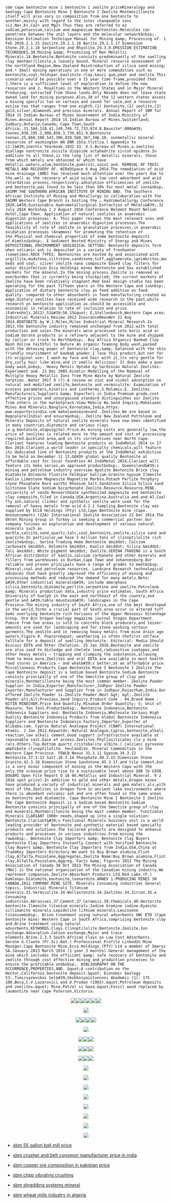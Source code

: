 
```
sbm cape bentonite mine i bentonite i zeolite priceMineralogy and Geology Cape Bentonite Mine I Bentonite I Zeolite Montmorillonite itself will also vary in composition from one bentonite to another,mainly with regard to the inter changeable ions viz.Na+,K+,Ca2+ and Mg2+.Thus they are referred to as sodium,potassium,calcium and magnesium Bentonites.Molecules can penetrate between the unit layers and the molecular network&nbsp;. Emission Estimation Technique Manual for Mining &amp; Processing of. 1 Feb 2016.2.1.15 Zeolite.29.2.1.16 Barite.29.2.1.17 Dimension Stone.29.2.1.18 Serpentine and Rhyolite.29.3.0.EMISSION ESTIMATION TECHNIQUES.30.Mining &amp; Processing of Non Metallic Minerals.14.Bentonite.Bentonite consists predominantly of the swelling clay montmorillonite,a loosely bound. Mineral resource assessment of the northland Region,New Zealand Reintroduction of silica sand mining; and.• Small mining operations in one or more commodities such as bentonite,coal,feldspar,kaolinite clay,kauri gum,peat and zeolite.This scenario would be possible over a 15 year time frame,provided that 1.there is a sufficient level of exploration to define the new resources and 2. Royalties in the Western States and in Major Mineral Producing. extracted from those lands.Only Nevada does not lease state owned land for mining purposes.Also,10 of the 12 western states assess a mining specific tax on certain.and saved for sale,and a resource excise tax that ranges from one eighth.(1) bentonite,(2) zeolite,(3) gold,silver,diamonds,and precious minerals. Annual Report of IBM for 2014 15 Indian Bureau of Mines Government of India.Ministry of Mines.Annual Report 2014 15.Indian Bureau of Mines.Switzerland; Sudbury,Ontario,Canada; Cape Town,South Africa;.31,584,128.41,149,746.72,733,874.8.Bauxite*.000&#39; tonnes.830,195.2,908,856.3,739,051.9.Bentonite tonnes.25,060,508.543,306,838.568,367,346.10. nonmetallic mineral resources of washington WA DNR 1Sta.tlstlca.l Appendix to 11:l&#39;inernls Yearbook,1932 33: U.S.Bureau of Mines,o.zeolites diallage nontronite zoisite diopside octahedrite zircon epidote.In addition to all these,is the long list of metallic minerals, those from which metals are obtained or which have metallic.waters,alum,bentonite,pumlcitc,saiut and. REMOVAL OF TOXIC METALS AND RECOVERY OF. WIReDSpace 6 Aug 2014.The remediation of acid mine drainage (AMD) has received much attention over the years due to the.well as the recovery of acid using a low cost adsorbent and acid retardation process,respectively.adsorption efficiencies of zeolite and bentonite,was found to be less than 50% for most metal ions&nbsp;. SAIMM THE SOUTHERN AFRICAN INSTITUTE OF MINING AND. The Southern African Institute of Mining and Metallurgy in collaboration with the SAIMM Western Cape Branch is hosting the … Hydrometallurgy Conference 2016.&#39;Sustainable Hydrometallurgical Extraction of Metals&#39;.31 July 2016 Workshop 1 3 August 2016 Conference Belmont Mount Nelson Hotel,Cape Town. Application of natural zeolites in anaerobic digestion processes: A. This paper reviews the most relevant uses and applications of zeolites in anaerobic digestion processes.The feasibility of.role of zeolite in granulation processes,in anaerobic oxidation processes (Anammox) for promoting the retention of the.Physical and chemical properties of some bentonite deposits of.Kimolos&nbsp;. E Sediment Hosted Ministry of Energy and Mines DEPOSITIONAL ENVIRONMENT GEOLOGICAL SETTING: Bentonite deposits form when volcanic ash is deposited in a variety of freshwater (sometimes.ROCK TYPES: Bentonites are hosted by and associated with argillite,mudstone,siltstone,sandstone,tuff,agglomerate,ignimbrites,marl,shale,zeolite beds and coal. silver zeolite nano composite based clay filters for water disinfection Ecca Holdings mines Bentonite and has established markets for the mineral.In the mining process.Zeolite is removed as overburden that is currently being stockpiled; the current markets of Zeolite have been relatively stagnant.Red Seal design studio has been operating for the past fifteen years in the Western Cape and is&nbsp;. Application of dietary bentonite clay as feed additive on feed quality. compared to other absorbents in feed manufacturing created an edge.Dietary zeolites have received wide research in the past,while research on bentonite application as.should be accessible and economical in relation to rate of inclusion and price (Fahrenholz,2012).51&#39;56.15&quot; E,Stellenbosch,Western Cape area. Industrial Minerals Review 2013 InsuranceNewsNet 22 Aug 2014.BENTONITE.by W.J.Miles,Miles Industrial Mineral Research.In 2013,the bentonite industry remained unchanged from 2012.with total production and sales.The minerals were processed into boric acid or sodium borate products in a refinery adjacent to the mine and shipped by railcar or truck to North&nbsp;. Buy Africa Organics Baobab Clay Wash Online Faithful to Nature An organic foaming body wash,packed with the detoxing power of bentonite clay,&amp; balanced with the skin friendly nourishment of baobab powder.I love this product,but not for its original use: I wash my face and hair with it,its very gentle for dry,curly hair like mine,and it smells delicious! It does make a poor body wash,&nbsp;. Heavy Metals Uptake by Sardinian Natural Zeolites: Experiment and. 22 Dec 2005.Kinetic Modelling of the Removal of Multiple Heavy Metallic Ions from Mine Waste by Natural Zeolite Sorption..Water 2017 9 (7).A review on zinc and nickel adsorption on natural and modified zeolite,bentonite and vermiculite: Examination of process parameters,kinetics and isotherms.S.Malamis,E. Zeolites Manufacturers,Suppliers &amp; Exporters in India Premium grade,cost effective prices and unsurpassed standard distinguishes our Zeolite from others in the marketplace.View Mobile No.Send Inquiry.Mahalaxmi Mines And Minerals.Banglore,Karnataka,India.https: www.exportersindia.com mahalaxmiminesand .Zeolites.We are based in Bagnalore(India) and ensure&nbsp;. Zeolite New Zealand Petroleum and Minerals Deposits of natural zeolite minerals have now been identified in many countries.diatomite and various clays (e.g.bentonite,atapulgite).Price.As mining costs are generally low,the price of zeolites is related more to the amount and cost of processing required.Auckland area,and in its correlatives near North Cape. Clariant features leading Bentonite products at IndoMetal 2014 in 27 Nov 2014.Clariant,a world leader in specialty chemicals,will feature its dedicated line of Bentonite products at the IndoMetal exhibition to be held on December 11 13.GEKO® global quality Bentonite at affordable cost for local foundries At IndoMetal 2014,Clariant will feature its Geko series,an approved product&nbsp;. Queensland&#39;s mining and petroleum industry overview Apatite Bentonite Brick clay Diatomite Dolomite Fluorite Feldspar Gallium.Granite Gypsum Ilmenite Kaolin Limestone Magnesite Magnetite Marble.Potash Perlite Porphyry stone Phosphate Rare earths Rhenium Salt.Sandstone Silica Silica sand Siltstone Slate Sodium bicarbonate Zeolite.Resource.Resource.MINE. university of venda ResearchGate synthesized magnesite and bentonite clay composite,filed in Canada,USA,Argentina.Australia and.and Al.Coal fly ash,natural clinker and synthetic zeolite were used for the removal of heavy metals from acid.4.2.1 Sampling.Bentonite clay was supplied by ECCA Holdings (Pty) Ltd,Cape Bentonite mine (Cape. Announcements (IZA) International Zeolite Association 22 Dec 2014.The Okten Mining Group in Turkey is seeking a commercial partner.Our company focuses on exploration and development of various natural minerals such as marble,calcite,sand,quartz,talc,coal,bentonite,zeolite,silica sand and quarzite.In particular,we have 5 million tons of clinoptilolite rich zeolite&nbsp;. Serina Trading Home Bentonite &middot; Calcium carbonate &middot; Dolomite &middot; Kaolin &middot; Silica &middot; Talc &middot; White pigment &middot; Zeolite.SERINA TRADING is a South African distributor of kaolin,calcium carbonate and other minerals and fillers from warehouses in Durban,Cape Town and Johannesburg.Our reliable and proven principals have a range of grades to meet&nbsp;. Mineral,coal and petroleum resources. Landcare Research technological advances that have greatly improved the efficiency of mining and processing methods and reduced the demand for many metals.Note: &#39;Other industrial minerals&#39; include amorphous silica,bentonite,diatomite,perlite,serpentine and zeolite.Petroleum &amp; Minerals production data,industry price estimates. South Africa University of Guelph in the east and northeast of the country,and gentle and &#39;table mountain&#39; landscapes in the Cape Province.The mining industry of South Africa,one of the best developed in the world,forms a crucial part of South.area occur in altered tuff beds overlying bentonite rich horizons of the Upper Mesozoic Uitenhage Group. Ore Bin Oregon Geology magazine journal Oregon Department. Pumice from two areas is sold to concrete block producers,and lesser· amounts are used for landscaping and for stone washing certain garments.The zeolite.and in removing heavy metals from mine drain age waters.Figure 0. Popcorn&quot; weathering is often thefirst sUrface telltale for a deposit of swelling bentonite. Editorial: Media Should Discuss EDTA and Other Chelation. 25 Jan 2016.Bentonite and zeolite are also said to dislodge and chelate lead,radioactive isotopes,and other heavy metals — trapping and clumping the substances,allowing them to move more.Zeolites and oral EDTA are available in most health food stores in America — and what&#39;s better,at an affordable price. Miscellaneous Products Cape Bentonite Mine I Bentonite I Zeolite The Cape Bentonite deposit is a Sodium based Bentonite.Sodium Bentonite consists principally of one of the Smectite group of clay and minerals,Montmorillonite being the most common member. Zeolite Powder Supplier in India,Exporter,Manufacturer,Jodhpur Zeolite Powder Exporter,Manufacturer and Supplier from in Jodhpur,Rajasthan,India.Our offered Zeolite Powder is.Zeolite Powder.Next &gt; &gt;.Zeolite Powder.&lt;&lt;Previous.Send Inquiry.Product Code : 04.Brand Name : NITIN MINECHEM.Price And Quantity.Minimum Order Quantity; 5; Unit of Measure; Ton Tons.Product&nbsp;. Bentonite Indonesia,Bentonite Indonesia Suppliers and. Bentonite Indonesia,Wholesale Various High Quality Bentonite Indonesia Products from Global Bentonite Indonesia Suppliers and Bentonite Indonesia Factory,Importer,Exporter at Alibaba.com. Cyprus Natural Analogue Project (CNAP) International Atomic. 2 Jan 2012.Keywords: Natural Analogue,Cyprus,bentonite,alkali reaction,low alkali cement.Good support infrastructure available at reasonable cost.Ease of access.Zeolites.Phyllosilicates cla y mine rals.Others.Top.Bottom quartz cristobalite albite.( calcian) pyroxene amphibole clinoptilolite. heulandite. Mineral Commodities in the Western Cape Province. FEWLB Nexus 31.3.11 Gypsum.34.3.12 Bentonite.37.3.13 Salt.38.3.14 Phosphate.40.3.15 Dimension Stone Granite.42.3.16 Dimension Stone Sandstone.45.3.17.and tile cement,but is a very minor component of mining in the Western Cape with the only.the uranium price rise to a sustainable level above $80 lb U3O8. DOGAMI Open File Report O 16 06,Metallic and Industrial Mineral. 9 2 2016 spot price).In addition to gold and other metals,Oregon mines have produced a variety of industrial minerals and gem materi als,with most of the.Zeolites in.Oregon form in ancient lake environments where there is abundant volcanic ash and are often found in the same areas as bentonite and diatomite. Cape Bentonite Mine I Bentonite I Zeolite The Cape Bentonite deposit is a Sodium based Bentonite.Sodium Bentonite consists principally of one of the Smectite group of clay and minerals,Montmorillonite being the most common member. Functional Minerals CLARIANT 1000+ needs,shaped up into a single solution: Bentonite.Clariant&#39;s Functional Minerals business unit is a world leading provider of bentonite and synthetic material based specialty products and solutions.The tailored products are designed to enhance products and processes in various industries.From mining the raw&nbsp;. Bentonite Clay Importers &amp; Bentonite Clay Buyers Bentonite Clay Importers Instantly Connect with Verified Bentonite Clay Buyers &amp; Bentonite Clay Importers from India,USA,China at TradeKey Importers Directory.We want to Buy Brown alumina,Flint clay,Alfalfa,Pozzolane,Aggregates,Zeolite Name:Buy Brown alumina,Flint clay,Alfalfa,Pozzolane,Aggreg. Facts &amp; Figures 2013 The Mining Association of Canada 30 Oct 2013.The Mining Association of Canada (MAC) is the national organization of the Canadian mining industry.We represent companies.Zeolite.Absorbent Products Ltd.Red Lake.(P.) Kamloops.Diatomite,bentonite,leonardite.ANNEX 1.PRODUCING MINES IN CANADA,2012.COMPANY.MINE SITE. Minerals Consuming industries General topics. Industrial Minerals Titanium minerals.31.Vermiculite.34.Wollastonite.34.Zeolites.34.Zircon.35.❖ Consuming industries.Abrasives.37.Cement.37.Ceramics.39.Chemicals.40.Hectorite bentonite.Ilmenite titanium minerals.Iodine bromine iodine.Kyanite sillimanite minerals.Lepidolite lithium minerals.Leucoxene titanium&nbsp;. Brine treatment using natural adsorbents UWC ETD (Cape bentonite mine) Western Cape in South Africa,comprising bentonite clay and.Brine treatment using natural adsorbents.KEYWORDS.Clays.Clinoptilolite.Bentonite.Zeolite.Ion exchange.Adsorption.Cation exchange.Major and trace elements.Brine.2.3.3 South African Clays as Low Cost Adsorbents. Gerone G.Cloete (Pr.Sci.Nat.) Professional Profile LinkedIn Mine Manager.Cape Bentonite Mine,Ecca Holdings (PTY) Ltd a member of Imerys SA.January 2013 March 2014 (1 year 3 months).General management of the mine which includes the efficient &amp; safe recovery of bentonite and zeolite through cost effective mining and production processes to ensure the profitable and&nbsp;. BIBLIOGRAPHY ON THE OCCURRENCE,PROPERTIES,AND. &quot;A contribution on the Hector,California bentonite deposit.&quot; Economic Geology 53:.Timirvazevskoi Sel&#39;Skokhozyaistvennoi Akademii (1): 175 180.Beca,C.V.Lazarovici and D.Prodan (1983).&quot;Petroleum deposits and zeolites.&quot; Mine.Petrol si Gaze.&quot;Fossil wood replaced by laumontite near Cape Paterson,Victoria. 
```

<div align="center">
  
<a rel="nofollow" href="https://m.shibang-china.com?f=github&k=sbm+cape+bentonite+mine+i+bentonite+i+zeolite+price"><img src="https://static.shibang-china.com/en/l.png"></a><img src="https://static.shibang-china.com/en/hw.png"><a rel="nofollow" href="https://m.shibang-china.com/product/?f=github&k=sbm+cape+bentonite+mine+i+bentonite+i+zeolite+price"><img src="https://static.shibang-china.com/en/p.png"></a><a rel="nofollow" href="https://m.shibang-china.com/cases/?f=github&k=sbm+cape+bentonite+mine+i+bentonite+i+zeolite+price"><img src="https://static.shibang-china.com/en/c.png"></a><a rel="nofollow" href="https://m.shibang-china.com/news/?f=github&k=sbm+cape+bentonite+mine+i+bentonite+i+zeolite+price"><img src="https://static.shibang-china.com/en/n.png"></a><a rel="nofollow" href="https://m.shibang-china.com?f=github&k=sbm+cape+bentonite+mine+i+bentonite+i+zeolite+price"><img src="https://static.shibang-china.com/en/m.png"></a>

<a rel="nofollow" href="https://m.shibang-china.com/product/?f=github&k=sbm+cape+bentonite+mine+i+bentonite+i+zeolite+price"><img src="https://static.shibang-china.com/en/b.jpg"></a>
  
<a rel="nofollow" href="https://m.shibang-china.com/solution-aggregate.html?f=github&k=sbm+cape+bentonite+mine+i+bentonite+i+zeolite+price"><img src="https://static.shibang-china.com/en/a.jpg"></a><a rel="nofollow" href="https://m.shibang-china.com/solution-mine.html?f=github&k=sbm+cape+bentonite+mine+i+bentonite+i+zeolite+price"><img src="https://static.shibang-china.com/en/m.jpg"></a><a rel="nofollow" href="https://m.shibang-china.com/solution-mill.html?f=github&k=sbm+cape+bentonite+mine+i+bentonite+i+zeolite+price"><img src="https://static.shibang-china.com/en/g.jpg"></a><a rel="nofollow" href="https://m.shibang-china.com/solution-epc.html?f=github&k=sbm+cape+bentonite+mine+i+bentonite+i+zeolite+price"><img src="https://static.shibang-china.com/en/e.jpg"></a>

<a rel="nofollow" href="https://m.shibang-china.com/product/?f=github&k=sbm+cape+bentonite+mine+i+bentonite+i+zeolite+price"><img src="https://static.shibang-china.com/en/a-p.png"></a>

<a rel="nofollow" href="https://m.shibang-china.com/product/crusher/c6x.html?f=github&k=sbm+cape+bentonite+mine+i+bentonite+i+zeolite+price"><img src="https://static.shibang-china.com/en/j.jpg"></a><a rel="nofollow" href="https://m.shibang-china.com/product/crusher/ci5x.html?f=github&k=sbm+cape+bentonite+mine+i+bentonite+i+zeolite+price"><img src="https://static.shibang-china.com/en/i.jpg"></a><a rel="nofollow" href="https://m.shibang-china.com/product/crusher/hst.html?f=github&k=sbm+cape+bentonite+mine+i+bentonite+i+zeolite+price"><img src="https://static.shibang-china.com/en/c.jpg"></a>

<a rel="nofollow" href="https://m.shibang-china.com/product/mill/mtw.html?f=github&k=sbm+cape+bentonite+mine+i+bentonite+i+zeolite+price"><img src="https://static.shibang-china.com/en/mtw.jpg"></a><a rel="nofollow" href="https://m.shibang-china.com/product/mill/scm.html?f=github&k=sbm+cape+bentonite+mine+i+bentonite+i+zeolite+price"><img src="https://static.shibang-china.com/en/scm.jpg"></a><a rel="nofollow" href="https://m.shibang-china.com/product/mill/lm.html?f=github&k=sbm+cape+bentonite+mine+i+bentonite+i+zeolite+price"><img src="https://static.shibang-china.com/en/lm.jpg"></a>

<a rel="nofollow" href="https://m.shibang-china.com/product/sand/vsi6x.html?f=github&k=sbm+cape+bentonite+mine+i+bentonite+i+zeolite+price"><img src="https://static.shibang-china.com/en/6x.jpg"></a><a rel="nofollow" href="https://m.shibang-china.com/product/sand/vu.html?f=github&k=sbm+cape+bentonite+mine+i+bentonite+i+zeolite+price"><img src="https://static.shibang-china.com/en/vu.jpg"></a><a rel="nofollow" href="https://m.shibang-china.com/product/mobile/klun.html?f=github&k=sbm+cape+bentonite+mine+i+bentonite+i+zeolite+price"><img src="https://static.shibang-china.com/en/k.jpg"></a>

<a rel="nofollow" href="https://m.shibang-china.com/cases/?f=github&k=sbm+cape+bentonite+mine+i+bentonite+i+zeolite+price"><img src="https://static.shibang-china.com/en/case.png"></a>

<a rel="nofollow" href="https://m.shibang-china.com/cases/aggregate/202.html?f=github&k=sbm+cape+bentonite+mine+i+bentonite+i+zeolite+price"><img src="https://static.shibang-china.com/en/c-1.jpg"></a>

<a rel="nofollow" href="https://m.shibang-china.com/cases/aggregate/203.html?f=github&k=sbm+cape+bentonite+mine+i+bentonite+i+zeolite+price"><img src="https://static.shibang-china.com/en/c-2.jpg"></a>

<a rel="nofollow" href="https://m.shibang-china.com/cases/mill/123.html?f=github&k=sbm+cape+bentonite+mine+i+bentonite+i+zeolite+price"><img src="https://static.shibang-china.com/en/c-3.jpg"></a>

<a rel="nofollow" href="https://m.shibang-china.com/contact_us.html?f=github&k=sbm+cape+bentonite+mine+i+bentonite+i+zeolite+price"><img src="https://static.shibang-china.com/en/contact.png"></a>

<a rel="nofollow" href="https://swt.shibang-china.com/?f=github&k=sbm+cape+bentonite+mine+i+bentonite+i+zeolite+price"><img src="https://static.shibang-china.com/en/chat.png"></a>

<a rel="nofollow" href="https://whatsapp.shibangsoft.com/WhatsApp.php?f=github&k=sbm+cape+bentonite+mine+i+bentonite+i+zeolite+price"><img src="https://static.shibang-china.com/en/whatsapp.png"></a>

<a rel="nofollow" href="https://m.shibang-china.com/?f=github&k=sbm+cape+bentonite+mine+i+bentonite+i+zeolite+price"><img src="https://static.shibang-china.com/en/website.png"></a>

</div>


* [sbm 55 gallon ball mill price](sbm%2055%20gallon%20ball%20mill%20price.md)

* [sbm crusher and belt conveyor manufacturer price in india](sbm%20crusher%20and%20belt%20conveyor%20manufacturer%20price%20in%20india.md)

* [sbm copper ore composition in pakistan price](sbm%20copper%20ore%20composition%20in%20pakistan%20price.md)

* [sbm chpp vibrating crushing](sbm%20chpp%20vibrating%20crushing.md)

* [sbm shredding systems mineral](sbm%20shredding%20systems%20mineral.md)

* [sbm wheat mills industry in algeria](sbm%20wheat%20mills%20industry%20in%20algeria.md)